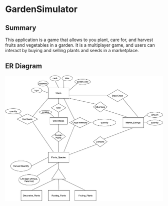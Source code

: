 # GardenSimulator

## Summary

This application is a game that allows to you plant, care for, and harvest fruits and vegetables in a garden. It is a multiplayer game, and users can interact by buying and selling plants and seeds in a marketplace.

## ER Diagram

![Alt text](ER-Diagam.dio.png?raw=true "Title")

